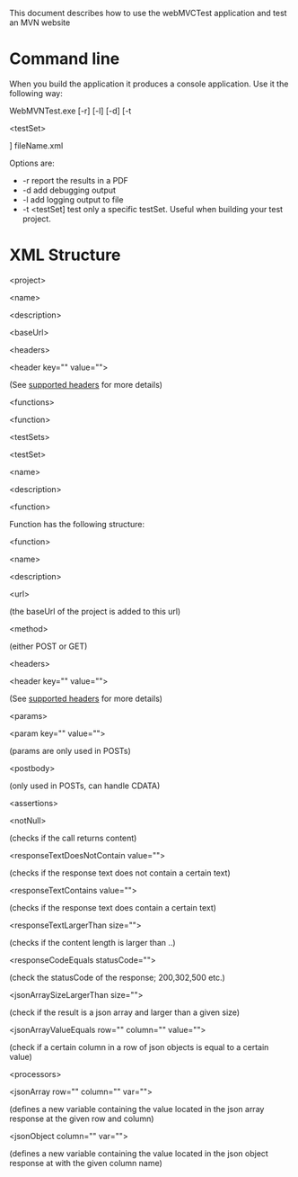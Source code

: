 This document describes how to use the webMVCTest application and test an MVN website

# Command line #
When you build the application it produces a console application. Use it the following way:

WebMVNTest.exe [-r] [-l] [-d] [-t 

&lt;testSet&gt;

] fileName.xml

Options are:
  * -r report the results in a PDF
  * -d add debugging output
  * -l add logging output to file
  * -t <testSet] test only a specific testSet. Useful when building your test project.

# XML Structure #


&lt;project&gt;


> 

&lt;name&gt;


> 

&lt;description&gt;


> 

&lt;baseUrl&gt;


> 

&lt;headers&gt;


> > 

&lt;header key="" value=""&gt;

 (See [supported headers](SupportedHeaders.md) for more details)

> 

&lt;functions&gt;


> > 

&lt;function&gt;



> 

&lt;testSets&gt;


> > 

&lt;testSet&gt;


> > > 

&lt;name&gt;


> > > 

&lt;description&gt;


> > > 

&lt;function&gt;



Function has the following structure:


&lt;function&gt;



> 

&lt;name&gt;


> 

&lt;description&gt;


> 

&lt;url&gt;

 (the baseUrl of the project is added to this url)
> 

&lt;method&gt;

 (either POST or GET)
> 

&lt;headers&gt;


> > 

&lt;header key="" value=""&gt;

 (See [supported headers](SupportedHeaders.md) for more details)

> 

&lt;params&gt;


> > 

&lt;param key="" value=""&gt;

 (params are only used in POSTs)

> 

&lt;postbody&gt;

 (only used in POSTs, can handle CDATA)
> 

&lt;assertions&gt;


> > 

&lt;notNull&gt;

 (checks if the call returns content)
> > 

&lt;responseTextDoesNotContain value=""&gt;

 (checks if the response text does not contain a certain text)
> > 

&lt;responseTextContains value=""&gt;

 (checks if the response text does contain a certain text)
> > 

&lt;responseTextLargerThan size=""&gt;

 (checks if the content length is larger than ..)
> > 

&lt;responseCodeEquals statusCode=""&gt;

 (check the statusCode of the response; 200,302,500 etc.)
> > 

&lt;jsonArraySizeLargerThan size=""&gt;

 (check if the result is a json array and larger than a given size)
> > 

&lt;jsonArrayValueEquals row="" column="" value=""&gt;

 (check if a certain column in a row of json objects is equal to a certain value)

> 

&lt;processors&gt;


> > 

&lt;jsonArray row="" column="" var=""&gt;

 (defines a new variable containing the value located in the json array response at the given row and column)
> > 

&lt;jsonObject column="" var=""&gt;

 (defines a new variable containing the value located in the json object response at with the given column name)